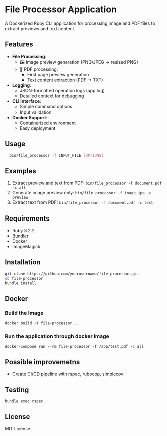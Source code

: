 # File Processor Application

A Dockerized Ruby CLI application for processing image and PDF files to extract previews and text content.

## Features

- **File Processing**:
  - 🖼️ Image preview generation (PNG/JPEG → resized PNG)
  - 📄 PDF processing:
    - First page preview generation
    - Text content extraction (PDF → TXT)
- **Logging**:
  - JSON-formatted operation logs (app.log)
  - Detailed context for debugging
- **CLI Interface**:
  - Simple command options
  - Input validation
- **Docker Support**:
  - Containerized environment
  - Easy deployment

## Usage

```bash
  bin/file_processor -f INPUT_FILE [OPTIONS]
```

## Examples

1. Extract preview and text from PDF:
  `bin/file_processor -f document.pdf -c all`
2. Generate image preview only:
  `bin/file_processor -f image.jpg -c preview`
3. Extract text from PDF:
  `bin/file_processor -f document.pdf -c text`

## Requirements

- Ruby 3.2.2
- Bundler
- Docker
- ImageMagick

## Installation

```bash
git clone https://github.com/yourusername/file-processor.git
cd file-processor
bundle install
```

## Docker
### Build the Image
`docker build -t file-processor .`
### Run the application through docker image
`docker-compose run --rm file-processor -f /app/test.pdf -c all`

## Possible improvemetns
- Create CI/CD pipeline with rspec, rubocop, simplecov

## Testing
`bundle exec rspec`

## License
MIT License